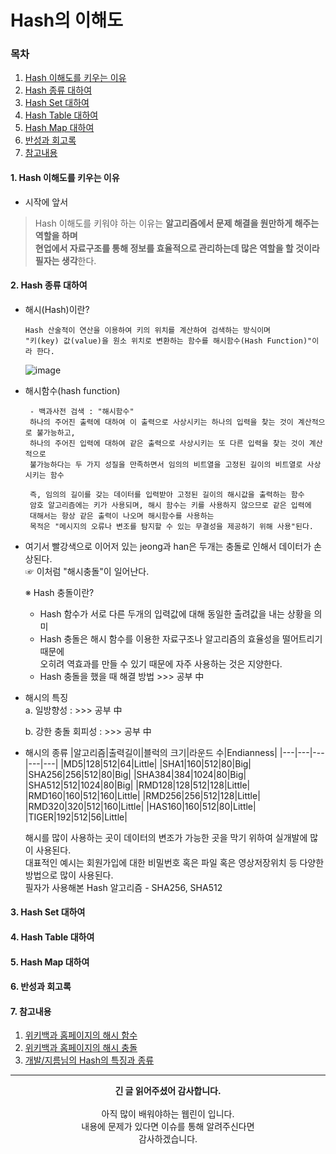 # Hash의 이해도
### 목차
 1. [Hash 이해도를 키우는 이유](https://github.com/hongcoding94/Daily-Coding-Test-java/blob/main/%EC%95%8C%EA%B3%A0%EB%A6%AC%EC%A6%98%20%ED%9A%8C%EA%B3%A0%EB%A1%9D/Hash%EC%9D%98%20%EC%9D%B4%ED%95%B4%EB%8F%84.md#1-hash-%EC%9D%B4%ED%95%B4%EB%8F%84%EB%A5%BC-%ED%82%A4%EC%9A%B0%EB%8A%94-%EC%9D%B4%EC%9C%A0)
 2. [Hash 종류 대하여](https://github.com/hongcoding94/Daily-Coding-Test-java/blob/main/%EC%95%8C%EA%B3%A0%EB%A6%AC%EC%A6%98%20%ED%9A%8C%EA%B3%A0%EB%A1%9D/Hash%EC%9D%98%20%EC%9D%B4%ED%95%B4%EB%8F%84.md#2-hash-%EC%A2%85%EB%A5%98-%EB%8C%80%ED%95%98%EC%97%AC)
 3. [Hash Set 대하여](https://github.com/hongcoding94/Daily-Coding-Test-java/blob/main/%EC%95%8C%EA%B3%A0%EB%A6%AC%EC%A6%98%20%ED%9A%8C%EA%B3%A0%EB%A1%9D/Hash%EC%9D%98%20%EC%9D%B4%ED%95%B4%EB%8F%84.md#2-hash-%EC%A2%85%EB%A5%98-%EB%8C%80%ED%95%98%EC%97%AC)
 4. [Hash Table 대하여](https://github.com/hongcoding94/Daily-Coding-Test-java/blob/main/%EC%95%8C%EA%B3%A0%EB%A6%AC%EC%A6%98%20%ED%9A%8C%EA%B3%A0%EB%A1%9D/Hash%EC%9D%98%20%EC%9D%B4%ED%95%B4%EB%8F%84.md#2-hash-%EC%A2%85%EB%A5%98-%EB%8C%80%ED%95%98%EC%97%AC)
 5. [Hash Map 대하여](https://github.com/hongcoding94/Daily-Coding-Test-java/blob/main/%EC%95%8C%EA%B3%A0%EB%A6%AC%EC%A6%98%20%ED%9A%8C%EA%B3%A0%EB%A1%9D/Hash%EC%9D%98%20%EC%9D%B4%ED%95%B4%EB%8F%84.md#2-hash-%EC%A2%85%EB%A5%98-%EB%8C%80%ED%95%98%EC%97%AC)
 6. [반성과 회고록](https://github.com/hongcoding94/Daily-Coding-Test-java/blob/main/%EC%95%8C%EA%B3%A0%EB%A6%AC%EC%A6%98%20%ED%9A%8C%EA%B3%A0%EB%A1%9D/Hash%EC%9D%98%20%EC%9D%B4%ED%95%B4%EB%8F%84.md#2-hash-%EC%A2%85%EB%A5%98-%EB%8C%80%ED%95%98%EC%97%AC)
 7. [참고내용](https://github.com/hongcoding94/Daily-Coding-Test-java/blob/main/%EC%95%8C%EA%B3%A0%EB%A6%AC%EC%A6%98%20%ED%9A%8C%EA%B3%A0%EB%A1%9D/Hash%EC%9D%98%20%EC%9D%B4%ED%95%B4%EB%8F%84.md#2-hash-%EC%A2%85%EB%A5%98-%EB%8C%80%ED%95%98%EC%97%AC)

#### 1. Hash 이해도를 키우는 이유

 - 시작에 앞서
 > Hash 이해도를 키워야 하는 이유는 <b>알고리즘에서 문제 해결을 원만하게 해주는 역할을 하며<br/>
 > 현업에서 자료구조를 통해 정보를 효율적으로 관리하는데 많은 역할을 할 것이라 필자는 생각</b>한다.

#### 2. Hash 종류 대하여

 - 해시(Hash)이란?
   ```text
   Hash 산술적이 연산을 이용하여 키의 위치를 계산하여 검색하는 방식이며
   "키(key) 값(value)을 원소 위치로 변환하는 함수를 해시함수(Hash Function)"이라 한다.
   ```
 
   ![image](https://user-images.githubusercontent.com/66407386/180716327-8d96fcc4-b4fc-4d81-9ace-e1d89d1652e3.png)

 - 해시함수(hash function)
   ```text
    - 백과사전 검색 : "해시함수"
    하나의 주어진 출력에 대하여 이 출력으로 사상시키는 하나의 입력을 찾는 것이 계산적으로 불가능하고,
    하나의 주어진 입력에 대하여 같은 출력으로 사상시키는 또 다른 입력을 찾는 것이 계산적으로
    불가능하다는 두 가지 성질을 만족하면서 임의의 비트열을 고정된 길이의 비트열로 사상시키는 함수

    즉, 임의의 길이를 갖는 데이터를 입력받아 고정된 길이의 해시값을 출력하는 함수
    암호 알고리즘에는 키가 사용되며, 해시 함수는 키를 사용하지 않으므로 같은 입력에 
    대해서는 항상 같은 출력이 나오며 해시함수를 사용하는 
    목적은 "메시지의 오류나 변조를 탐지할 수 있는 무결성을 제공하기 위해 사용"된다.
   ```

 - 여기서 빨강색으로 이어저 있는 jeong과 han은 두개는 충돌로 인해서 데이터가 손상된다.<br/>
  ☞ 이처럼 "해시충돌"이 일어난다.
 
   ※ Hash 충돌이란?<br/>
      - Hash 함수가 서로 다른 두개의 입력값에 대해 동일한 출려값을 내는 상황을 의미<br/>
      - Hash 충돌은 해시 함수를 이용한 자료구조나 알고리즘의 효율성을 떨어트리기 때문에<br/>
        오히려 역효과를 만들 수 있기 때문에 자주 사용하는 것은 지양한다.<br/>
      - Hash 충돌을 했을 때 해결 방법 >>> 공부 中
 
 - 해시의 특징<br/>
   a. 일방향성 : >>> 공부 中 <br/>
   
   b. 강한 충돌 회피성 : >>> 공부 中 <br/>

 - 해시의 종류
   |알고리즘|출력길이|블럭의 크기|라운드 수|Endianness|
   |---|---|---|---|---|
   |MD5|128|512|64|Little|
   |SHA1|160|512|80|Big|
   |SHA256|256|512|80|Big|
   |SHA384|384|1024|80|Big|
   |SHA512|512|1024|80|Big|
   |RMD128|128|512|128|Little|
   |RMD160|160|512|160|Little|
   |RMD256|256|512|128|Little|
   |RMD320|320|512|160|Little|
   |HAS160|160|512|80|Little|
   |TIGER|192|512|56|Little|
   
   해시를 많이 사용하는 곳이 데이터의 변조가 가능한 곳을 막기 위하여 실개발에 많이 사용된다.<br/>
   대표적인 예시는 회원가입에 대한 비밀번호 혹은 파일 혹은 영상저장위치 등 다양한 방법으로 많이 사용된다.<br/>
   필자가 사용해본 Hash 알고리즘 - SHA256, SHA512
  
#### 3. Hash Set 대하여



#### 4. Hash Table 대하여



#### 5. Hash Map 대하여



#### 6. 반성과 회고록



#### 7. 참고내용
 1. [위키백과 홈페이지의 해시 함수](https://ko.wikipedia.org/wiki/%ED%95%B4%EC%8B%9C_%ED%95%A8%EC%88%98)
 2. [위키백과 홈페이지의 해시 충돌](https://ko.wikipedia.org/wiki/%ED%95%B4%EC%8B%9C_%EC%B6%A9%EB%8F%8C)
 3. [개발/지름님의 Hash의 특징과 종류](https://tertis.tistory.com/entry/HASH%EC%9D%98-%ED%8A%B9%EC%A7%95%EA%B3%BC-%EC%A2%85%EB%A5%98)
---
<div align="center">
  <b>긴 글 읽어주셨어 감사합니다.</b><br/><br/>
  아직 많이 배워야하는 웹린이 입니다.<br/>
  내용에 문제가 있다면 이슈를 통해 알려주신다면 <br>
  감사하겠습니다.
 </div>

